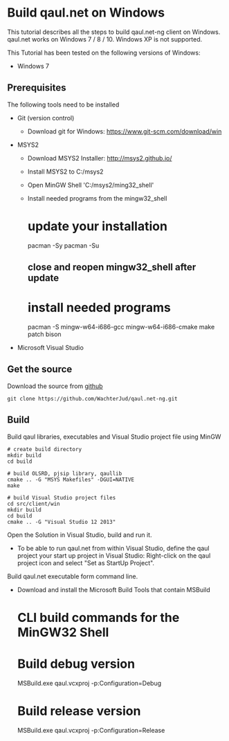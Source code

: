 Build qaul.net on Windows
=========================

This tutorial describes all the steps to build qaul.net-ng client on Windows. 
qaul.net works on Windows 7 / 8 / 10. Windows XP is not supported.

This Tutorial has been tested on the following versions of Windows:

* Windows 7


Prerequisites
-------------

The following tools need to be installed

* Git (version control)
  * Download git for Windows: https://www.git-scm.com/download/win
* MSYS2
  * Download MSYS2 Installer: http://msys2.github.io/
  * Install MSYS2 to C:/msys2
  * Open MinGW Shell 'C:/msys2/ming32_shell'
  * Install needed programs from the mingw32_shell

	# update your installation
	pacman -Sy
	pacman -Su
	## close and reopen mingw32_shell after update
	
	# install needed programs
	pacman -S mingw-w64-i686-gcc mingw-w64-i686-cmake make patch bison 

* Microsoft Visual Studio	
	

Get the source
--------------

Download the source from [github](https://github.com/WachterJud/qaul.net-ng) 

	git clone https://github.com/WachterJud/qaul.net-ng.git

	
Build
-----

Build qaul libraries, executables and Visual Studio project file using MinGW

    # create build directory
	mkdir build
    cd build
	
	# build OLSRD, pjsip library, qaullib
    cmake .. -G "MSYS Makefiles" -DGUI=NATIVE
    make
	
	# build Visual Studio project files
	cd src/client/win
	mkdir build
	cd build
	cmake .. -G "Visual Studio 12 2013"


Open the Solution in Visual Studio, build and run it.

* To be able to run qaul.net from within Visual Studio, define the qaul project 
  your start up project in Visual Studio:
  Right-click on the qaul project icon and select "Set as StartUp Project".


Build qaul.net executable form command line. 

* Download and install the Microsoft Build Tools that contain MSBuild

	# CLI build commands for the MinGW32 Shell
	# Build debug version
	MSBuild.exe qaul.vcxproj -p:Configuration=Debug
	# Build release version
	MSBuild.exe qaul.vcxproj -p:Configuration=Release


